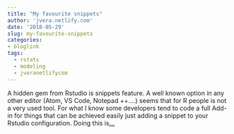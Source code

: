 ```yaml
---
title: "My favourite snippets"
author: 'jvera.netlify.com'
date: '2018-05-29'
slug: my-favourite-snippets
categories:
- bloglink
tags:
  - rstats
  - modeling
  - jveranetlifycom
---
```


A hidden gem from Rstudio is snippets feature. A well known option in any other editor (Atom, VS Code, Notepad ++....) seems that for R people is not a very used tool. For what I know some developers tend to code a full Add-in for things that can be achieved easily just adding a snippet to your Rstudio configuration. Doing this is[... <i class="fas fa-external-link-alt"></i>](http://jvera.netlify.com/post/2018/05/29/my-favourite-snippets/)

